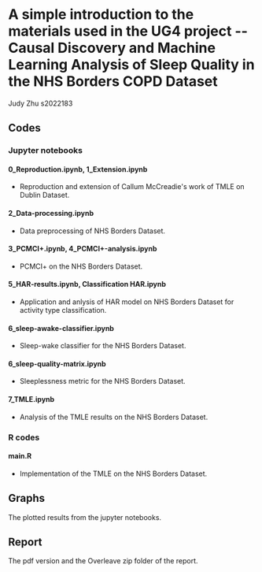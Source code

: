 # A simple introduction to the materials used in the UG4 project -- Causal Discovery and Machine Learning Analysis of Sleep Quality in the NHS Borders COPD Dataset

Judy Zhu s2022183

## Codes

### Jupyter notebooks

#### 0_Reproduction.ipynb, 1_Extension.ipynb

- Reproduction and extension of Callum McCreadie's work of TMLE on Dublin Dataset.

#### 2_Data-processing.ipynb

- Data preprocessing of NHS Borders Dataset.

#### 3_PCMCI+.ipynb, 4_PCMCI+-analysis.ipynb

- PCMCI+ on the NHS Borders Dataset.

#### 5_HAR-results.ipynb, Classification HAR.ipynb

- Application and anlysis of HAR model on NHS Borders Dataset for activity type classification.

#### 6_sleep-awake-classifier.ipynb

- Sleep-wake classifier for the NHS Borders Dataset.

#### 6_sleep-quality-matrix.ipynb

- Sleeplessness metric for the NHS Borders Dataset.

#### 7_TMLE.ipynb

- Analysis of the TMLE results on the NHS Borders Dataset.


### R codes

#### main.R

- Implementation of the TMLE on the NHS Borders Dataset.



## Graphs

The plotted results from the jupyter notebooks.



## Report

The pdf version and the Overleave zip folder of the report.
